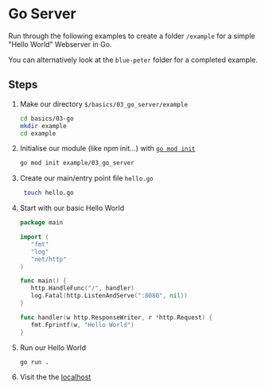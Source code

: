 # Go Server

Run through the following examples to create a folder `/example` for a simple "Hello World" Webserver in Go.

You can alternatively look at the `blue-peter` folder for a completed example.

## Steps

1. Make our directory `$/basics/03_go_server/example`

   ```bash
   cd basics/03-go
   mkdir example
   cd example
   ```

1. Initialise our module (like npm init...) with [`go mod init`](https://go.dev/ref/mod#go-mod-init)

   ```bash
   go mod init example/03_go_server
   ```

1. Create our main/entry point file `hello.go`

   ```bash
    touch hello.go
   ```

1. Start with our basic Hello World

   ```go
   package main

   import (
      "fmt"
      "log"
      "net/http"
   )

   func main() {
      http.HandleFunc("/", handler)
      log.Fatal(http.ListenAndServe(":8080", nil))
   }

   func handler(w http.ResponseWriter, r *http.Request) {
      fmt.Fprintf(w, "Hello World")
   }
   ```

1. Run our Hello World

   ```bash
   go run .
   ```

1. Visit the the [localhost](http://localhost:8080)
